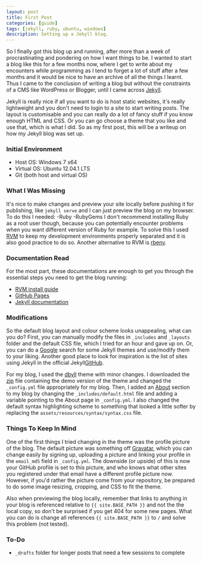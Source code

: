 ```yaml
---
layout: post
title: First Post
categories: [guide]
tags: [jekyll, ruby, ubuntu, windows]
description: Setting up a Jekyll blog.
---
```


So I finally got this blog up and running, after more than a week of procrastinating and pondering on how I want things to be. I wanted to start a blog like this for a few months now, where I get to write about my encounters while programming as I tend to forget a lot of stuff after a few months and it would be nice to have an archive of all the things I learnt. Thus I came to the conclusion of writing a blog but without the constraints of a CMS like WordPress or Blogger, until I came across <a href="http://jekyllrb.com">Jekyll</a>.

Jekyll is really nice if all you want to do is host static websites, it's really lightweight and you don't need to login to a site to start writing posts. The layout is customisable and you can really do a lot of fancy stuff if you know enough HTML and CSS. Or you can go choose a theme that you like and use that, which is what I did. So as my first post, this will be a writeup on how my Jekyll blog was set up.

### Initial Environment
- Host OS: Windows 7 x64
- Virtual OS: Ubuntu 12.04.1 LTS
- Git (both host and virtual OS)

### What I Was Missing
It's nice to make changes and preview your site locally before pushing it for publishing, like `jekyll serve` and I can just preview the blog on my browser. To do this I needed: 
-Ruby
-RubyGems
I don't recommend installing Ruby as a root user though, because you can potentially encounter problems when you want different version of Ruby for example. To solve this I used <a href="http://rvm.io">RVM</a> to keep my development environments properly separated and it is also good practice to do so. Another alternative to RVM is <a href="github.com/sstephenson/rbenv">rbenv</a>.

### Documentation Read
For the most part, these documentations are enough to get you through the essential steps you need to get the blog running:
- <a href="http://rvm.io/rvm/install">RVM install guide</a>
- <a href="http://pages.github.com">GitHub Pages</a>
- <a href="http://jekyllrb.com/docs/home/">Jekyll documentation</a>

### Modifications
So the default blog layout and colour scheme looks unappealing, what can you do? First, you can manually modify the files in `_includes` and `_layouts` folder and the default CSS file, which I tried for an hour and gave up on. Or, you can do a <a href="http://google.com/search?q=jekyll+themes">Google</a> search for some Jekyll themes and use/modify them to your liking. Another good place to look for inspiration is the list of sites using Jekyll in the official Jekyll<a href="http://github.com/jekyll/jekyll/wiki/Sites">GitHub</a>.

For my blog, I used the <a href="http://github.com/dbtek/dbyll">dbyll</a> theme with minor changes. I downloaded the <a href="http://github.com/dbtek/dbyll/archive/master.zip">zip</a> file containing the demo version of the theme and changed the `_config.yml` file appropriately for my blog. Then, I added an <a href="{{ site.BASE_PATH }}/{{ site.about_path }}">About</a> section to my blog by changing the `_includes/default.html` file and adding a variable pointing to the About page in `_config.yml`. I also changed the default syntax highlighting scheme to something that looked a little softer by replacing the `assets/resources/syntax/syntax.css` file.

### Things To Keep In Mind
One of the first things I tried changing in the theme was the profile picture of the blog. The default picture was something off <a href="http://www.gravatar.com/">Gravatar</a>, which you can change easily by signing up, uploading a picture and linking your profile in the `email_md5` field in `_config.yml`. The downside (or upside) of this is now your GitHub profile is set to this picture, and who knows what other sites you registered under that email have a different profile picture now. However, if you'd rather the picture come from your repository, be prepared to do some image resizing, cropping, and CSS to fit the theme.

Also when previewing the blog locally, remember that links to anything in your blog is referenced relative to `{{ site.BASE_PATH }}` and not the the local copy, so don't be surprised if you get 404 for some new pages. What you can do is change all references `{{ site.BASE_PATH }}` to `/` and solve this problem (not tested).
 
### To-Do
- `_drafts` folder for longer posts that need a few sessions to complete

